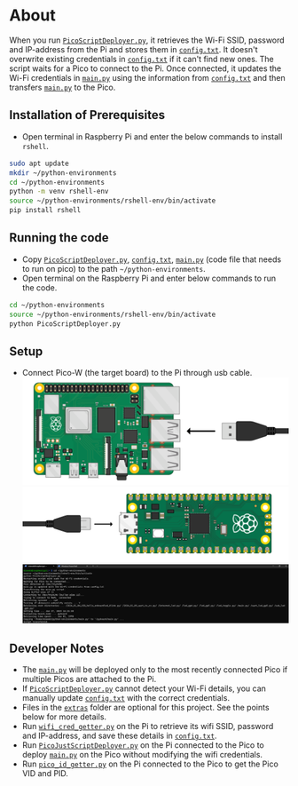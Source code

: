 # About
When you run [`PicoScriptDeployer.py`](./PicoScriptDeployer.py), it retrieves the Wi-Fi SSID, password and IP-address from the Pi and stores them in [`config.txt`](./config.txt). It doesn't overwrite existing credentials in [`config.txt`](./config.txt) if it can't find new ones. The script waits for a Pico to connect to the Pi. Once connected, it updates the Wi-Fi credentials in [`main.py`](./main.py) using the information from [`config.txt`](./config.txt) and then transfers [`main.py`](./main.py) to the Pico.

## Installation of Prerequisites
* Open terminal in Raspberry Pi and enter the below commands to install `rshell`.
``` bash
sudo apt update
mkdir ~/python-environments
cd ~/python-environments
python -m venv rshell-env
source ~/python-environments/rshell-env/bin/activate
pip install rshell
```

## Running the code
* Copy [`PicoScriptDeployer.py`](./PicoScriptDeployer.py), [`config.txt`](./config.txt), [`main.py`](./main.py) (code file that needs to run on pico) to the path `~/python-environments`.
* Open terminal on the Raspberry Pi and enter below commands to run the code.
``` bash
cd ~/python-environments
source ~/python-environments/rshell-env/bin/activate
python PicoScriptDeployer.py
```

## Setup
* Connect Pico-W (the target board) to the Pi through usb cable.
![pi](img/pi.png)
![pico](img/pico.png)
![terminal](img/terminal.png)

## Developer Notes
* The [`main.py`](./main.py) will be deployed only to the most recently connected Pico if multiple Picos are attached to the Pi.
* If [`PicoScriptDeployer.py`](./PicoScriptDeployer.py) cannot detect your Wi-Fi details, you can manually update [`config.txt`](./config.txt) with the correct credentials.
* Files in the [`extras`](./extras) folder are optional for this project. See the points below for more details.
* Run [`wifi_cred_getter.py`](./extras/wifi_cred_getter.py) on the Pi to retrieve its wifi SSID, password and IP-address, and save these details in [`config.txt`](./config.txt). 
* Run [`PicoJustScriptDeployer.py`](./extras/PicoJustScriptDeployer.py) on the Pi connected to the Pico to deploy [`main.py`](./main.py) on the Pico without modifying the wifi credentials. 
* Run [`pico_id_getter.py`](./extras/pico_id_getter.py) on the Pi connected to the Pico to get the Pico VID and PID.